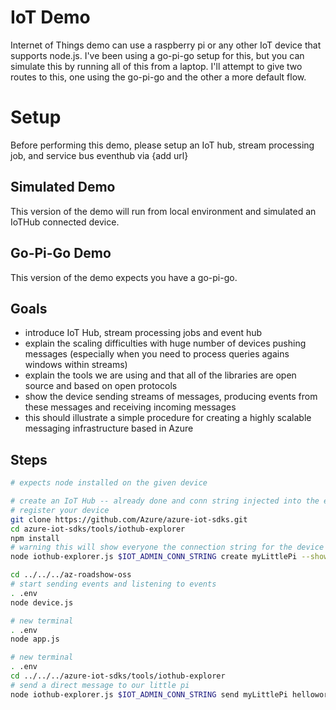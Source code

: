 # IoT Demo
Internet of Things demo can use a raspberry pi or any other IoT device that supports node.js. I've been using a go-pi-go
setup for this, but you can simulate this by running all of this from a laptop. I'll attempt to give two routes to this,
one using the go-pi-go and the other a more default flow.

# Setup
Before performing this demo, please setup an IoT hub, stream processing job, and service bus eventhub via {add url}

## Simulated Demo
This version of the demo will run from local environment and simulated an IoTHub connected device.

## Go-Pi-Go Demo
This version of the demo expects you have a go-pi-go.

## Goals
- introduce IoT Hub, stream processing jobs and event hub
- explain the scaling difficulties with huge number of devices pushing messages (especially when you need to process queries agains windows within streams)
- explain the tools we are using and that all of the libraries are open source and based on open protocols
- show the device sending streams of messages, producing events from these messages and receiving incoming messages
- this should illustrate a simple procedure for creating a highly scalable messaging infrastructure based in Azure

## Steps

```bash
# expects node installed on the given device

# create an IoT Hub -- already done and conn string injected into the environment (. .env)
# register your device
git clone https://github.com/Azure/azure-iot-sdks.git
cd azure-iot-sdks/tools/iothub-explorer
npm install
# warning this will show everyone the connection string for the device
node iothub-explorer.js $IOT_ADMIN_CONN_STRING create myLittlePi --show="connection-string"

cd ../../../az-roadshow-oss
# start sending events and listening to events
. .env
node device.js

# new terminal
. .env
node app.js

# new terminal
. .env
cd ../../../azure-iot-sdks/tools/iothub-explorer
# send a direct message to our little pi
node iothub-explorer.js $IOT_ADMIN_CONN_STRING send myLittlePi helloworld


```
